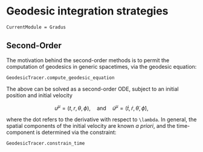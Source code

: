 # Geodesic integration strategies

```@meta
CurrentModule = Gradus
```

## Second-Order

The motivation behind the second-order methods is to permit the computation of geodesics in generic spacetimes, via the geodesic equation:

```@docs
GeodesicTracer.compute_geodesic_equation
```

The above can be solved as a second-order ODE, subject to an initial position and initial velocity

```math
u^\mu = \left(t, r, \theta, \phi \right),
\quad
\text{and}
\quad
\dot{u}^\mu  
    = \left( \dot{t}, \dot{r}, \dot{\theta}, \dot{\phi} \right),
```
where the dot refers to the derivative with respect to ``\lambda``. In general, the spatial components of the initial velocity are known _a priori_, and the time-component is determined via the constraint:

```@docs
GeodesicTracer.constrain_time
```